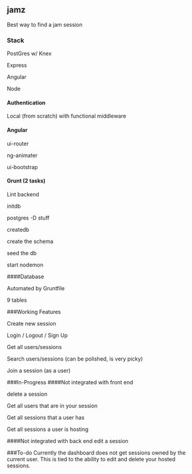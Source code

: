<h2>jamz</h2>
<p>Best way to find a jam session </p>

<h3>Stack</h3>
<p>PostGres w/ Knex</p>
<p>Express</p>
<p>Angular</p>
<p>Node</p>

<h4>Authentication</h4>
<p>Local (from scratch) with functional middleware</p>

<h4>Angular</h4>
<p>ui-router</p>
<p>ng-animater</p>
<p>ui-bootstrap</p>

<h4>Grunt (2 tasks)</h4>
<p>Lint backend</p>
<p>initdb</p>
<p>postgres -D stuff</p>
<p>createdb</p>
<p>create the schema</p>
<p>seed the db</p>
<p>start nodemon</p>

####Database
<p>Automated by Gruntfile</p>
<p>9 tables</p>

###Working Features
<p>Create new session</p>
<p>Login / Logout / Sign Up</p>
<p>Get all users/sessions</p>
<p>Search users/sessions (can be polished, is very picky)</p>
<p>Join a session (as a user)</p>












###In-Progress
####Not integrated with front end
<p></p>
<p></p>
<p></p>
<p></p>
delete a session

Get all users that are in your session

Get all sessions that a user has

Get all sessions a user is hosting

####Not integrated with back end
edit a session

###To-do
Currently the dashboard does not get sessions owned by the current user.
This is tied to the ability to edit and delete your hosted sessions.
